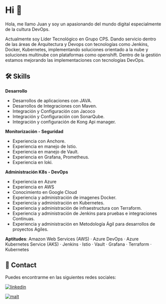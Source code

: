 
# Hi 👋


Hola, me llamo Juan y soy un apasionando del mundo digital especialmente de la cultura DevOps.

Actualmente soy Líder Tecnológico en Grupo CPS. Dando servicio dentro de las áreas de Arquitectura y Devops con tecnologías como Jenkins, Docker, Kubernetes, implementando soluciones orientado a la nube y soluciones multinube con plataformas como openshift. Dentro de la gestión estamos mejorando las implementaciones con tecnologías DevOps.

## 🛠 Skills
**Desarrollo**
* Desarrollos de aplicaciones con JAVA.
* Desarrollos de Integraciones con Maven.
* Integración y Configuración con Jacoco
* Integración y Configuración con SonarQube.
* Integración y configuración de Kong Api manager.

**Monitorización - Seguridad**
* Experiencia con Anchore.
* Experiencia en manejo de Istio.
* Experiencia en manejo de Vault.
* Experiencia en Grafana, Prometheus.
* Experiencia en loki.

**Administración K8s - DevOps**
* Experiencia en Azure
* Experiencia en AWS
* Conocimiento en Google Cloud
* Experiencia y administración de imagenes Docker.
* Experiencia y administración en Kubernetes.
* Experiencia y administración de infraestructura con Terraform.
* Experiencia y administración de Jenkins para pruebas e integraciones Continuas.
* Experiencia y administración en Metodología Ágil para desarrollos de proyectos Agiles.

**Aptitudes**: Amazon Web Services (AWS) · Azure DevOps · Azure Kubernetes Service (AKS) · Jenkins · Istio · Vault · Grafana · Terraform · Kubernetes


## 🚀 Contact
Puedes encontrarme en las siguientes redes sociales:

[![linkedin](https://img.shields.io/badge/-linkedin-blue)](https://www.linkedin.com/in/juan-andres-lema/)

[![malt](https://img.shields.io/badge/-Malt-orange)](https://www.malt.es/profile/juanlema)
